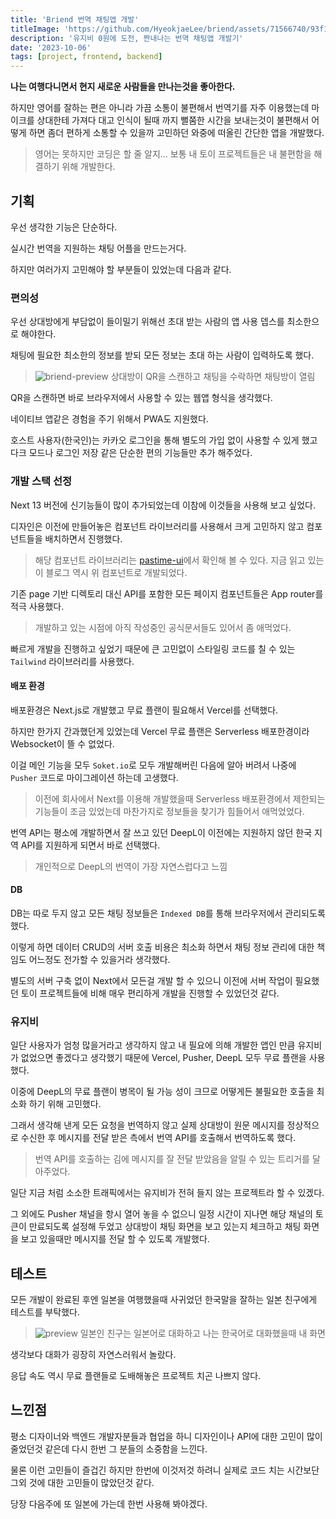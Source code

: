 ```yaml
---
title: 'Briend 번역 채팅앱 개발'
titleImage: 'https://github.com/HyeokjaeLee/briend/assets/71566740/93f1943e-619c-4347-834b-2377ad9d7a75'
description: '유지비 0원에 도전, 짠내나는 번역 채팅앱 개발기'
date: '2023-10-06'
tags: [project, frontend, backend]
---
```


**나는 여행다니면서 현지 새로운 사람들을 만나는것을 좋아한다.**

하지만 영어를 잘하는 편은 아니라 가끔 소통이 불편해서 번역기를 자주 이용했는데 마이크를 상대한테 가져다 대고 인식이 될때 까지 뻘쭘한 시간을 보내는것이 불편해서 어떻게 하면 좀더 편하게 소통할 수 있을까 고민하던 와중에 떠올린 간단한 앱을 개발했다.

> 영어는 못하지만 코딩은 할 줄 알지...
> 보통 내 토이 프로젝트들은 내 불편함을 해결하기 위해 개발한다.

## 기획

우선 생각한 기능은 단순하다.

실시간 번역을 지원하는 채팅 어플을 만드는거다.

하지만 여러가지 고민해야 할 부분들이 있었는데 다음과 같다.

### 편의성

우선 상대방에게 부담없이 들이밀기 위해선 초대 받는 사람의 앱 사용 뎁스를 최소한으로 해야한다.

채팅에 필요한 최소한의 정보를 받되 모든 정보는 초대 하는 사람이 입력하도록 했다.

> ![briend-preview](https://github.com/HyeokjaeLee/briend/assets/71566740/30907aa5-262a-4acb-9dbc-81bda1133879)
> 상대방이 QR을 스캔하고 채팅을 수락하면 채팅방이 열림

QR을 스캔하면 바로 브라우저에서 사용할 수 있는 웹앱 형식을 생각했다.

네이티브 앱같은 경험을 주기 위해서 PWA도 지원했다.

호스트 사용자(한국인)는 카카오 로그인을 통해 별도의 가입 없이 사용할 수 있게 했고 다크 모드나 로그인 저장 같은 단순한 편의 기능들만 추가 해주었다.

### 개발 스택 선정

Next 13 버전에 신기능들이 많이 추가되었는데 이참에 이것들을 사용해 보고 싶었다.

디자인은 이전에 만들어놓은 컴포넌트 라이브러리를 사용해서 크게 고민하지 않고 컴포넌트들을 배치하면서 진행했다.

> 해당 컴포넌트 라이브러리는 [pastime-ui](https://github.com/HyeokjaeLee/pastime-ui)에서 확인해 볼 수 있다.
> 지금 읽고 있는 이 블로그 역시 위 컴포넌트로 개발되었다.

기존 page 기반 디렉토리 대신 API를 포함한 모든 페이지 컴포넌트들은 App router를 적극 사용했다.

> 개발하고 있는 시점에 아직 작성중인 공식문서들도 있어서 좀 애먹었다.

빠르게 개발을 진행하고 싶었기 때문에 큰 고민없이 스타일링 코드를 칠 수 있는 `Tailwind` 라이브러리를 사용했다.

#### 배포 환경

배포환경은 Next.js로 개발했고 무료 플랜이 필요해서 Vercel를 선택했다.

하지만 한가지 간과했던게 있었는데 Vercel 무료 플랜은 Serverless 배포한경이라 Websocket이 뜰 수 없었다.

이걸 메인 기능을 모두 `Soket.io`로 모두 개발해버린 다음에 알아 버려서 나중에 `Pusher` 코드로 마이그레이션 하는데 고생했다.

> 이전에 회사에서 Next를 이용해 개발했을때 Serverless 배포환경에서 제한되는 기능들이 조금 있었는데 마찬가지로 정보들을 찾기가 힘들어서 애먹었었다.

번역 API는 평소에 개발하면서 잘 쓰고 있던 DeepL이 이전에는 지원하지 않던 한국 지역 API를 지원하게 되면서 바로 선택했다.

> 개인적으로 DeepL의 번역이 가장 자연스럽다고 느낌

#### DB

DB는 따로 두지 않고 모든 채팅 정보들은 `Indexed DB`를 통해 브라우저에서 관리되도록 했다.

이렇게 하면 데이터 CRUD의 서버 호출 비용은 최소화 하면서 채팅 정보 관리에 대한 책임도 어느정도 전가할 수 있을거라 생각했다.

별도의 서버 구축 없이 Next에서 모든걸 개발 할 수 있으니 이전에 서버 작업이 필요했던 토이 프로젝트들에 비해 매우 편리하게 개발을 진행할 수 있었던것 같다.

### 유지비

일단 사용자가 엄청 많을거라고 생각하지 않고 내 필요에 의해 개발한 앱인 만큼 유지비가 없었으면 좋겠다고 생각했기 때문에 Vercel, Pusher, DeepL 모두 무료 플랜을 사용했다.

이중에 DeepL의 무료 플랜이 병목이 될 가능 성이 크므로 어떻게든 불필요한 호출을 최소화 하기 위해 고민했다.

그래서 생각해 낸게 모든 요청을 번역하지 않고 실제 상대방이 원문 메시지를 정상적으로 수신한 후 메시지를 전달 받은 측에서 번역 API를 호출해서 번역하도록 했다.

> 번역 API를 호출하는 김에 메시지를 잘 전달 받았음을 알릴 수 있는 트리거를 달아주었다.

일단 지금 처럼 소소한 트래픽에서는 유지비가 전혀 들지 않는 프로젝트라 할 수 있겠다.

그 외에도 Pusher 채널을 항시 열어 놓을 수 없으니 일정 시간이 지나면 해당 채널의 토큰이 만료되도록 설정해 두었고 상대방이 채팅 화면을 보고 있는지 체크하고 채팅 화면을 보고 있을때만 메시지를 전달 할 수 있도록 개발했다.

## 테스트

모든 개발이 완료된 후엔 일본을 여행했을때 사귀었던 한국말을 잘하는 일본 친구에게 테스트를 부탁했다.

> ![preview](https://github.com/HyeokjaeLee/briend/assets/71566740/93f1943e-619c-4347-834b-2377ad9d7a75)
> 일본인 친구는 일본어로 대화하고 나는 한국어로 대화했을때 내 화면

생각보다 대화가 굉장히 자연스러워서 놀랐다.

응답 속도 역시 무료 플랜들로 도배해놓은 프로젝트 치곤 나쁘지 않다.

## 느낀점

평소 디자이너와 백엔드 개발자분들과 협업을 하니 디자인이나 API에 대한 고민이 많이 줄었던것 같은데 다시 한번 그 분들의 소중함을 느낀다.

물론 이런 고민들이 즐겁긴 하지만 한번에 이것저것 하려니 실제로 코드 치는 시간보단 그외 것에 대한 고민들이 많았던것 같다.

당장 다음주에 또 일본에 가는데 한번 사용해 봐야겠다.
